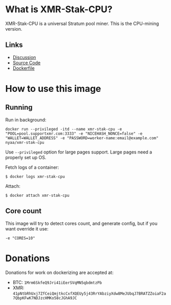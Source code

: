 # What is XMR-Stak-CPU?

XMR-Stak-CPU is a universal Stratum pool miner. This is the CPU-mining version.

## Links

- [Discussion](https://www.reddit.com/r/Monero/comments/5lsfgt/xmrstakcpu_high_performance_open_source_miner/)
- [Source Code](https://github.com/fireice-uk/xmr-stak-cpu)
- [Dockerfile](https://github.com/nyaa/docker-xmr-stak-cpu/blob/master/Dockerfile)

# How to use this image

## Running

Run in background:

```console
docker run --privileged -itd --name xmr-stak-cpu -e "POOL=pool.supportxmr.com:3333" -e "NICEHASH_NONCE=false" -e "WALLET=WALLET_ADDRESS" -e "PASSWORD=worker-name:email@example.com" nyaa/xmr-stak-cpu
```

Use `--privileged` option for large pages support. Large pages need a properly set up OS.

Fetch logs of a container:

```console
$ docker logs xmr-stak-cpu
```

Attach:

```console
$ docker attach xmr-stak-cpu
```

## Core count

This image will try to detect cores count, and generate config, but if you want override it use:

```
-e "CORES=10"
```

# Donations

Donations for work on dockerizing are accepted at:

- BTC: `1Mrm6SkfeQ9Jri41iEerSVqMN5qbdmtzPb`
- XMR: `41pNtbRhUxj7ZfCeiQmjtkcCxfXQEUy5j43RrYAbziyXdw8MeJUbqJ7BRATZZoiaF2a7QbpKFwK7NDJzcHMKo58cJGhA9JC`
